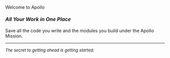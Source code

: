 <font class = "gemini-h1"><i class="fa fa-rocket fa-fw"></i> Welcome to Apollo</font>

#### <font size = 3>*All Your Work in One Place*</font>
Save all the code you write and the modules you build under the Apollo Mission.

<hr>

<font size = 2>*The secret to getting ahead is getting started.*</font>
